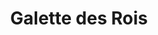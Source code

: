 ---
layout: recette
categories: [recettes]
hidden: true
lang: fr
title: Galette des Rois
ingredients: 
  - nom: pâte feuilletée 
    qte: 2
  - nom: sucre
    qte: 150
    unite: gr
  - nom: fine poudre d'amande
    qte: 250
    unite: gr
  - nom: beurre mou
    qte: 100
    unite: gr
  - nom: oeufs
    qte: 3
  - nom: rhum
    qte: 4
    unite: cL
preconditions:
  - La pâte feuilletée, le beurre et les oeufs doivent être à température ambiante
  - Préchauffer le four à 200°C
etapes:
  - label: Préparation
    details:
      - Mélanger le beurre et le sucre
      - Ajouter les oeufs un à un
      - Ajouter la poudre d'amande
      - Ajouter le rhum
  - label: Assemblage
    details:
      - Étaler une pâte feuilletée
      - Répartir la préparation au milieu 
      - Mouiller avec son doigt le bord de la pâte sur 2 cm avec de l'eau
      - Étaler la seconde pâte feuilletée sur la première et pincer les bords
      - Dorer avec un jaune d'oeuf (sauf le long du bord)
      - Faire un dessin avec la pointe d'un couteau
cuisson: 
  - Cuire 20 minutes à 200°C
  - Cuire 25 minutes à 180°C
notes:
  - Laisser un peu de place sur les bords
  - Utiliser le dos d'une cuillère et la pointe d'un couteau pour faire les bords
  - Il ne faut pas dorer le long du bord car le jaune d'oeufs va empêcher la pâte de gonfler à la cuisson
---